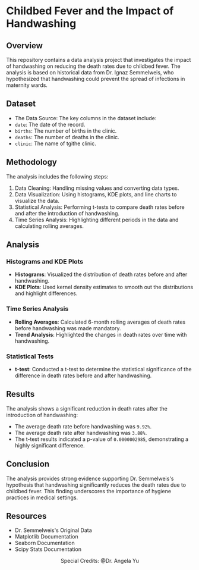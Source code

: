# Childbed Fever and the Impact of Handwashing

## Overview

This repository contains a data analysis project that investigates the impact of handwashing on reducing the death rates due to childbed fever. The analysis is based on historical data from Dr. Ignaz Semmelweis, who hypothesized that handwashing could prevent the spread of infections in maternity wards.

## Dataset

- The Data Source:
The key columns in the dataset include:
- `date`: The date of the record.
- `births`: The number of births in the clinic.
- `deaths`: The number of deaths in the clinic.
- `clinic`: The name of tgithe clinic.

## Methodology

The analysis includes the following steps:
1. Data Cleaning: Handling missing values and converting data types.
2. Data Visualization: Using histograms, KDE plots, and line charts to visualize the data.
3. Statistical Analysis: Performing t-tests to compare death rates before and after the introduction of handwashing.
4. Time Series Analysis: Highlighting different periods in the data and calculating rolling averages.

## Analysis

### Histograms and KDE Plots

- **Histograms**: Visualized the distribution of death rates before and after handwashing.
- **KDE Plots**: Used kernel density estimates to smooth out the distributions and highlight differences.

### Time Series Analysis

- **Rolling Averages**: Calculated 6-month rolling averages of death rates before handwashing was made mandatory.
- **Trend Analysis**: Highlighted the changes in death rates over time with handwashing.

### Statistical Tests

- **t-test**: Conducted a t-test to determine the statistical significance of the difference in death rates before and after handwashing.

## Results

The analysis shows a significant reduction in death rates after the introduction of handwashing:
- The average death rate before handwashing was ```9.92%```.
- The average death rate after handwashing was ```3.88%```.
- The t-test results indicated a p-value of ```0.0000002985```, demonstrating a highly significant difference.

## Conclusion

The analysis provides strong evidence supporting Dr. Semmelweis's hypothesis that handwashing significantly reduces the death rates due to childbed fever. This finding underscores the importance of hygiene practices in medical settings.

## Resources

* Dr. Semmelweis's Original Data
* Matplotlib Documentation
* Seaborn Documentation
* Scipy Stats Documentation

$$ \text{Special Credits: } @\text{Dr. Angela Yu} $$
